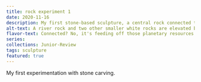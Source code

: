 ```yaml
---
title: rock experiment 1
date: 2020-11-16
description: My first stone-based sculpture, a central rock connected to two other smaller white rocks, elevated on a "rough" plaster base.
alt-text: A river rock and two other smaller white rocks are elevated by rods on a platform, connected with a wire.
flavor-text: Connected? No, it's feeding off those planetary resources.
series:
collections: Junior-Review
tags: sculpture
featured: true
---
```

My first experimentation with stone carving.
